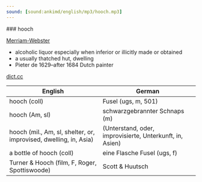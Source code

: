 ```yaml
---
sound: [sound:ankimd/english/mp3/hooch.mp3]
---
```


\### hooch

[Merriam-Webster](https://www.merriam-webster.com/dictionary/hooch)

- alcoholic liquor especially when inferior or illicitly made or obtained
- a usually thatched hut, dwelling
- Pieter de 1629–after 1684 Dutch painter

[dict.cc](https://www.dict.cc/hooch)

| English        | German       |
| -------------- | ------------ |
| hooch (coll) | Fusel (ugs, m, 501) |
| hooch (Am, sl) | schwarzgebrannter Schnaps (m) |
| hooch (mil., Am, sl, shelter, or, improvised, dwelling, in, Asia) |  (Unterstand, oder, improvisierte, Unterkunft, in, Asien) |
| a bottle of hooch (coll) | eine Flasche Fusel (ugs, f) |
| Turner & Hooch (film, F, Roger, Spottiswoode) | Scott & Huutsch |

